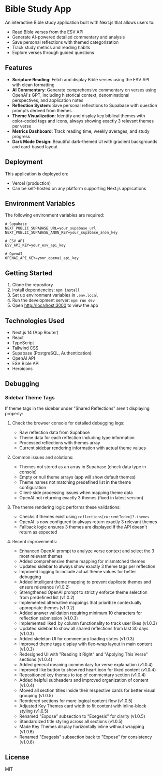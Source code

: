 # Bible Study App

An interactive Bible study application built with Next.js that allows users to:

- Read Bible verses from the ESV API
- Generate AI-powered detailed commentary and analysis
- Save personal reflections with themed categorization
- Track study metrics and reading habits
- Explore verses through guided questions

## Features

- **Scripture Reading**: Fetch and display Bible verses using the ESV API with clean formatting
- **AI Commentary**: Generate comprehensive commentary on verses using OpenAI's GPT, including historical context, denominational perspectives, and application notes
- **Reflection System**: Save personal reflections to Supabase with question prompts derived from themes
- **Theme Visualization**: Identify and display key biblical themes with color-coded tags and icons, always showing exactly 3 relevant themes per verse
- **Metrics Dashboard**: Track reading time, weekly averages, and study progress
- **Dark Mode Design**: Beautiful dark-themed UI with gradient backgrounds and card-based layout

## Deployment

This application is deployed on:

- Vercel (production)
- Can be self-hosted on any platform supporting Next.js applications

## Environment Variables

The following environment variables are required:

```
# Supabase
NEXT_PUBLIC_SUPABASE_URL=your_supabase_url
NEXT_PUBLIC_SUPABASE_ANON_KEY=your_supabase_anon_key

# ESV API
ESV_API_KEY=your_esv_api_key

# OpenAI
OPENAI_API_KEY=your_openai_api_key
```

## Getting Started

1. Clone the repository
2. Install dependencies: `npm install`
3. Set up environment variables in `.env.local`
4. Run the development server: `npm run dev`
5. Open [http://localhost:3000](http://localhost:3000) to view the app

## Technologies Used

- Next.js 14 (App Router)
- React
- TypeScript
- Tailwind CSS
- Supabase (PostgreSQL, Authentication)
- OpenAI API
- ESV Bible API
- Heroicons

## Debugging

### Sidebar Theme Tags

If theme tags in the sidebar under "Shared Reflections" aren't displaying properly:

1. Check the browser console for detailed debugging logs:

   - Raw reflection data from Supabase
   - Theme data for each reflection including type information
   - Processed reflections with themes array
   - Current sidebar rendering information with actual theme values

2. Common issues and solutions:

   - Themes not stored as an array in Supabase (check data type in console)
   - Empty or null theme arrays (app will show default themes)
   - Theme names not matching predefined list in the theme configuration
   - Client-side processing issues when mapping theme data
   - OpenAI not returning exactly 3 themes (fixed in latest version)

3. The theme rendering logic performs these validations:

   - Checks if themes exist using `reflections[currentIndex]?.themes`
   - OpenAI is now configured to always return exactly 3 relevant themes
   - Fallback logic ensures 3 themes are displayed if the API doesn't return as expected

4. Recent improvements:
   - Enhanced OpenAI prompt to analyze verse context and select the 3 most relevant themes
   - Added comprehensive theme mapping for mismatched themes
   - Updated sidebar to always show exactly 3 theme tags per reflection
   - Improved logging to include actual theme values for better debugging
   - Added intelligent theme mapping to prevent duplicate themes and ensure relevance (v1.0.2)
   - Strengthened OpenAI prompt to strictly enforce theme selection from predefined list (v1.0.2)
   - Implemented alternative mappings that prioritize contextually appropriate themes (v1.0.2)
   - Added answer validation requiring minimum 10 characters for reflection submission (v1.0.3)
   - Implemented liked_by column functionality to track user likes (v1.0.3)
   - Updated sidebar to show all shared reflections from last 30 days (v1.0.3)
   - Added skeleton UI for commentary loading states (v1.0.3)
   - Improved theme tags display with flex-wrap layout in main content (v1.0.3)
   - Redesigned UI with "Reading it Right" and "Applying This Verse" sections (v1.0.4)
   - Added general meaning commentary for verse explanation (v1.0.4)
   - Improved like button to show red heart icon for liked content (v1.0.4)
   - Repositioned key themes to top of commentary section (v1.0.4)
   - Added helpful subheaders and improved organization of content (v1.0.4)
   - Moved all section titles inside their respective cards for better visual grouping (v1.0.5)
   - Reordered sections for more logical content flow (v1.0.5)
   - Adjusted Key Themes card width to fit content with inline-block styling (v1.0.5)
   - Renamed "Expose" subsection to "Exegesis" for clarity (v1.0.5)
   - Standardized title styling across all sections (v1.0.5)
   - Made Key Themes display horizontally inline without wrapping (v1.0.6)
   - Renamed "Exegesis" subsection back to "Expose" for consistency (v1.0.6)

## License

MIT
